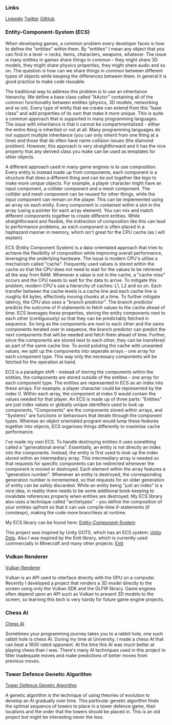 ### Links

[Linkedin](https://www.linkedin.com/in/oscar-smith-jones-44329a195/) 
[Twitter](https://twitter.com/OscarSmithJone1)
[GitHub](https://github.com/ozzysmithjones)

### Entity-Component-System (ECS)

When developing games, a common problem every developer faces is how to define the "entities" within them. By "entities" I mean any object that you can find in a level -> rocks, items, characters, weapons, whatever. The issue is many entities in games share things in common - they might share 3D models, they might share physics properties, they might share audio and so on. The question is how can we share things in common between different types of objects while keeping the differences between them. In general it is good practice to make code reusable.

The traditional way to address this problem is to use an inheritance hierarchy. We define a base class called "AActor" containing all of the common functionality between entities (physics, 3D models, networking and so on). Every type of entity that we create can extend from this "base class" and add properties of its own that make it more unique. This is quite a common approach that is supported in many programming languages. The issue with inheritance is that it cannot be compartmentalized - either the entire thing is inherited or not at all. Many programming languages do not support multiple inheritance (you can only inherit from one thing at a time) and those that do often have name collision issues (the diamond problem). However, this approach is very straightforward and it has the nice property that any derived class you make can be used as templates for other objects.

A different approach used in many game engines is to use composition. Every entity is instead made up from components, each component is a structure that does a different thing and can be put together like lego to make more unique objects. For example, a player character might have an input component, a collider component and a mesh component. The collider and mesh component can be reused for other things, while the input component can remain on the player. This can be implemented using an array on each entity. Every component is contained within a slot in the array (using a pointer for each array element). You can mix and match different components together to create different entities. While straightforward and flexible, the indirection of composition like this can lead to performance problems, as each component is often placed in a haphazard manner in memory, which isn't great for the CPU cache (as I will explain).

ECS (Entity Component System) is a data-orientated approach that tries to achieve the flexibility of composition while improving overall performance, leveraging the underlying hardware. The issue is modern CPU's utilise a mechanism called "cache". Frequently used values is stored within the cache so that the CPU does not need to wait for the values to be retrieved all the way from RAM. Whenever a value is not in the cache, a "cache miss" occurs and the CPU needs to wait for the data to arrive. To mitigate this problem, modern CPU's use a hierarchy of caches: L1, L2 and so on. Each transfer between the cache levels is a cache line and each cache line is roughly 64 bytes, effectively moving chunks at a time. To further mitigate latency, the CPU also uses a "branch predictor". The branch predictor predicts the outcome of if-statements to fetch values to the cache ahead of time. ECS leverages these properties, storing the entity components next to each other (contiguously) so that they can be predictably fetched in sequence. So long as the components are next to each other and the same components iterated over in sequence, the branch predictor can predict the next components that will be needed and fetch them ahead of time. Further, since the components are stored next to each other, they can be transfered as part of the same cache line. To avoid poluting the cache with unwanted values, we split up the components into seperate arrays - one array for each component type. This way only the necessary components will be fetched for the operation at hand. 

ECS is a paradigm shift - instead of storing the components within the entities, the components are stored outside of the entities - one array for each component type. The entities are represented in ECS as an index into these arrays. For example, a player character could be represented by the index 0. Within each array, the component at index 0 would contain the values needed for that player. An ECS is made up of three parts: "Entities" are just index values or globally unique identifiers used to look up components, "Components" are the components stored within arrays, and "Systems" are functions or behaviours that iterate through the component types. Whereas an object orientated program would lump these features together into objects, ECS organises things differently to maximise cache performance. 

I've made my own ECS. To handle destroying entities it uses something called a "generational arena". Essentially, an entity is not directly an index into the components. Instead, the entity is first used to look up the index stored within an intermediary array. This intermediary array is needed so that requests for specific components can be redirected whenever the component is moved or destroyed. Each element within the array features a "generation number". Whenever an entity is destroyed, the corresponding generation number is incremented, so that requests for an older generation of entity can be safely discarded.
While an entity being "just an index" is a nice idea, in reality there needs to be some additional book-keeping to invalidate references properly when entities are destroyed. My ECS library also uses a technique called "archetypes" - you define the composition of your entities upfront so that it can use compile-time if-statements (if constexpr), making the code more branchless at runtime.

My ECS library can be found here: 
[Entity-Component-System](https://github.com/ozzysmithjones/entity-component-system) 

This project was inspired by Unity DOTS, which has an ECS system: [Unity Dots](https://unity.com/dots). Also I was inspired by the Entt library, which is currently used commercially in Minecraft and many other projects: [Entt](https://github.com/skypjack/entt) 

### Vulkan Renderer

[Vulkan Renderer](https://github.com/ozzysmithjones/LearnVulkan)

Vulkan is an API used to interface directly with the GPU on a computer. Recently I developed a project that renders a 3D model directly to the screen using only the Vulkan SDK and the GLFW library. Game engines often depend upon an API such as Vulkan to present 3D models to the screen, so learning this tech is very handy for future game engine projects. 

### Chess AI

[Chess AI](https://github.com/ozzysmithjones/Chess)

Sometimes your programming journey takes you to a rabbit hole, one such rabbit hole is chess AI. During my time at University, I made a chess AI that can beat a 1600 rated opponent. At the time this AI was much better at playing chess than I was. There's many AI techniques used in this project to filter inadequate moves and make predictions of better moves from previous moves. 

### Tower Defence Genetic Algorithm

[Tower Defence Genetic Algorithm](https://github.com/ozzysmithjones/GeneticAlgorithm)

A genetic algorithm is the technique of using theories of evolution to develop an AI gradually over time. This partivular genetic algorithm finds the optimal sequence of towers to place in a tower defence game, their locations and the order that the towers should be placed in. This is an old project but might be interesting never the less.

